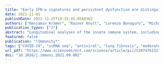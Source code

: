 ```yaml
---
title: "Early IFN-α signatures and persistent dysfunction are distinguishing features of NK cells in severe COVID-19"
date: 2021-11-01
publishDate: 2022-11-25T19:35:45.054836Z
authors: ["Benjamin Krämer", "Rainer Knoll", "Lorenzo Bonaguro", "Michael ToVinh", "Jan Raabe", "Rosario Astaburuaga-García", "Jonas Schulte-Schrepping", "Kim Melanie Kaiser", "Gereon J. Rieke", "Jenny Bischoff", "Malte B. Monin", "Christoph Hoffmeister", "Stefan Schlabe", "Elena De Domenico", "Nico Reusch", "Kristian Händler", "Gary Reynolds", "Nils Blüthgen", "Gudrun Hack", "Claudia Finnemann", "Hans D. Nischalke", "Christian P. Strassburg", "Emily Stephenson", "Yapeng Su", "Louis Gardner", "Dan Yuan", "Daniel Chen", "Jason Goldman", "Philipp Rosenstiel", "Susanne V. Schmidt", "Eicke Latz", "Kevin Hrusovsky", "Andrew J. Ball", "Joe M. Johnson", "Paul-Albert Koenig", "Florian I. Schmidt", "Muzlifah Haniffa", "James R. Heath", "Beate M. Kümmerer", "Verena Keitel", "Björn Jensen", "Paula Stubbemann", "Florian Kurth", "Leif E. Sander", "Birgit Sawitzki", "Janine Altmüller", "Angel Angelov", "Anna C. Aschenbrenner", "Robert Bals", "Alexander Bartholomäus", "Anke Becker", "Matthias Becker", "Daniela Bezdan", "Michael Bitzer", "Conny Blumert", "Ezio Bonifacio", "Peer Bork", "Bunk Boyke", "Helmut Blum", "Nicolas Casadei", "Thomas Clavel", "Maria Colome-Tatche", "Markus Cornberg", "Inti Alberto De La Rosa Velázquez", "Andreas Diefenbach", "Alexander Dilthey", "Nicole Fischer", "Konrad Förstner", "Sören Franzenburg", "Julia-Stefanie Frick", "Gisela Gabernet", "Julien Gagneur", "Tina Ganzenmueller", "Marie Gauder", "Janina Geißert", "Alexander Goesmann", "Siri Göpel", "Adam Grundhoff", "Hajo Grundmann", "Torsten Hain", "Frank Hanses", "Ute Hehr", "André Heimbach", "Marius Hoeper", "Friedemann Horn", "Daniel Hübschmann", "Michael Hummel", "Thomas Iftner", "Angelika Iftner", "Thomas Illig", "Stefan Janssen", "Jörn Kalinowski", "René Kallies", "Birte Kehr", "Andreas Keller", "Oliver T. Keppler", "Sarah Kim-Hellmuth", "Christoph Klein", "Michael Knop", "Oliver Kohlbacher", "Karl Köhrer", "Jan Korbel", "Peter G. Kremsner", "Denise Kühnert", "Ingo Kurth", "Markus Landthaler", "Yang Li", "Kerstin U. Ludwig", "Oliwia Makarewicz", "Federico Marini", "Manja Marz", "Alice C. McHardy", "Christian Mertes", "Maximilian Münchhoff", "Sven Nahnsen", "Markus Nöthen", "Francine Ntoumi", "Peter Nürnberg", "Stephan Ossowski", "Jörg Overmann", "Silke Peter", "Klaus Pfeffer", "Isabell Pink", "Anna R. Poetsch", "Ulrike Protzer", "Alfred Pühler", "Nikolaus Rajewsky", "Markus Ralser", "Kristin Reiche", "Olaf Rieß", "Stephan Ripke", "Ulisses Nunes da Rocha", "Philip Rosenstiel", "Antoine-Emmanuel Saliba", "Leif Erik Sander", "Birgit Sawitzki", "Simone Scheithauer", "Philipp Schiffer", "Jonathan Schmid-Burgk", "Wulf Schneider", "Eva-Christina Schulte", "Joachim L. Schultze", "Alexander Sczyrba", "Mariam L. Sharaf", "Yogesh Singh", "Michael Sonnabend", "Oliver Stegle", "Jens Stoye", "Fabian Theis", "Thomas Ulas", "Janne Vehreschild", "Thirumalaisamy P. Velavan", "Jörg Vogel", "Sonja Volland", "Max von Kleist", "Andreas Walker", "Jörn Walter", "Dagmar Wieczorek", "Sylke Winkler", "John Ziebuhr", "Anna C. Aschenbrenner", "Joachim L. Schultze", "Jacob Nattermann"]
publication_types: ["2"]
abstract: "Longitudinal analyses of the innate immune system, including the earliest time points, are essential to understand the immunopathogenesis and clinical course of coronavirus disease (COVID-19). Here, we performed a detailed characterization of natural killer (NK) cells in 205 patients (403 samples; days 2 to 41 after symptom onset) from four independent cohorts using single-cell transcriptomics and proteomics together with functional studies. We found elevated interferon (IFN)-α plasma levels in early severe COVD-19 alongside increased NK cell expression of IFN-stimulated genes (ISGs) and genes involved in IFN-α signaling, while upregulation of tumor necrosis factor (TNF)-induced genes was observed in moderate diseases. NK cells exert anti-SARS-CoV-2 (severe acute respiratory syndrome coronavirus 2) activity but are functionally impaired in severe COVID-19. Further, NK cell dysfunction may be relevant for the development of fibrotic lung disease in severe COVID-19, as NK cells exhibited impaired anti-fibrotic activity. Our study indicates preferential IFN-α and TNF responses in severe and moderate COVID-19, respectively, and associates a prolonged IFN-α-induced NK cell response with poorer disease outcome."
featured: false
publication: "*Immunity*"
tags: ["COVID-19", "scRNA-seq", "antiviral", "lung fibrosis", "moderate", "NK cells", "proteomics", "severe", "TNF", "type 1 IFN"]
url_pdf: "https://www.sciencedirect.com/science/article/pii/S1074761321003654"
doi: "10.1016/j.immuni.2021.09.002"
---
```


